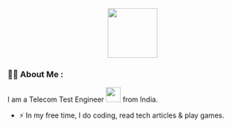 <div id="header" align="center">
  <img src="https://media.giphy.com/media/M9gbBd9nbDrOTu1Mqx/giphy.gif" width="100"/>
</div>

### :man_technologist: About Me :
I am a Telecom Test Engineer <img src="https://media.giphy.com/media/WUlplcMpOCEmTGBtBW/giphy.gif" width="30"> from India.
- :zap: In my free time, I do coding, read tech articles & play games.
